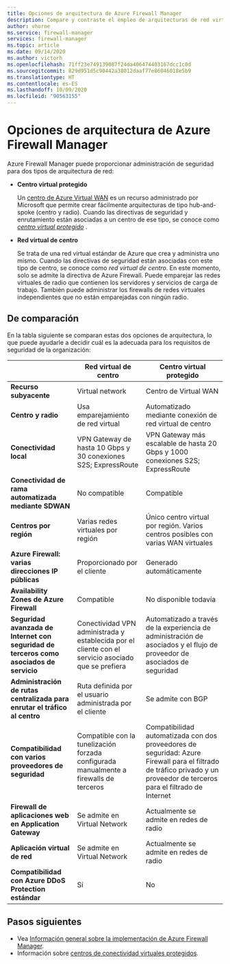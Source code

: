```yaml
---
title: Opciones de arquitectura de Azure Firewall Manager
description: Compare y contraste el empleo de arquitecturas de red virtual de centro o de centro virtual protegido con Azure Firewall Manager.
author: vhorne
ms.service: firewall-manager
services: firewall-manager
ms.topic: article
ms.date: 09/14/2020
ms.author: victorh
ms.openlocfilehash: 71ff23e749139087f24da406474403167dcc1c0d
ms.sourcegitcommit: 829d951d5c90442a38012daaf77e86046018e5b9
ms.translationtype: HT
ms.contentlocale: es-ES
ms.lasthandoff: 10/09/2020
ms.locfileid: "90563155"
---
```

# <a name="what-are-the-azure-firewall-manager-architecture-options"></a>Opciones de arquitectura de Azure Firewall Manager

Azure Firewall Manager puede proporcionar administración de seguridad para dos tipos de arquitectura de red:

- **Centro virtual protegido**

   Un [centro de Azure Virtual WAN](../virtual-wan/virtual-wan-about.md#resources) es un recurso administrado por Microsoft que permite crear fácilmente arquitecturas de tipo hub-and-spoke (centro y radio). Cuando las directivas de seguridad y enrutamiento están asociadas a un centro de ese tipo, se conoce como *[centro virtual protegido](secured-virtual-hub.md)* . 
- **Red virtual de centro**

   Se trata de una red virtual estándar de Azure que crea y administra uno mismo. Cuando las directivas de seguridad están asociadas con este tipo de centro, se conoce como *red virtual de centro*. En este momento, solo se admite la directiva de Azure Firewall. Puede emparejar las redes virtuales de radio que contienen los servidores y servicios de carga de trabajo. También puede administrar los firewalls de redes virtuales independientes que no están emparejadas con ningún radio.

## <a name="comparison"></a>De comparación

En la tabla siguiente se comparan estas dos opciones de arquitectura, lo que puede ayudarle a decidir cuál es la adecuada para los requisitos de seguridad de la organización:


|  |**Red virtual de centro**|**Centro virtual protegido**  |
|---------|---------|---------|
|**Recurso subyacente**     |Virtual network|Centro de Virtual WAN|
|**Centro y radio**     |Usa emparejamiento de red virtual|Automatizado mediante conexión de red virtual de centro|
|**Conectividad local**     |VPN Gateway de hasta 10 Gbps y 30 conexiones S2S; ExpressRoute|VPN Gateway más escalable de hasta 20 Gbps y 1000 conexiones S2S; ExpressRoute|
|**Conectividad de rama automatizada mediante SDWAN**      |No compatible|Compatible|
|**Centros por región**     |Varias redes virtuales por región|Único centro virtual por región. Varios centros posibles con varias WAN virtuales|
|**Azure Firewall: varias direcciones IP públicas**      |Proporcionado por el cliente|Generado automáticamente|
|**Availability Zones de Azure Firewall**     |Compatible|No disponible todavía|
|**Seguridad avanzada de Internet con seguridad de terceros como asociados de servicio**     |Conectividad VPN administrada y establecida por el cliente con el servicio asociado que se prefiera|Automatizado a través de la experiencia de administración de asociados y el flujo de proveedor de asociados de seguridad|
|**Administración de rutas centralizada para enrutar el tráfico al centro**     |Ruta definida por el usuario administrada por el cliente|Se admite con BGP|
|**Compatibilidad con varios proveedores de seguridad**|Compatible con la tunelización forzada configurada manualmente a firewalls de terceros|Compatibilidad automatizada con dos proveedores de seguridad: Azure Firewall para el filtrado de tráfico privado y un proveedor de terceros para el filtrado de Internet|
|**Firewall de aplicaciones web en Application Gateway** |Se admite en Virtual Network|Actualmente se admite en redes de radio|
|**Aplicación virtual de red**|Se admite en Virtual Network|Actualmente se admite en redes de radio|
|**Compatibilidad con Azure DDoS Protection estándar**|Sí|No|

## <a name="next-steps"></a>Pasos siguientes

- Vea [Información general sobre la implementación de Azure Firewall Manager](deployment-overview.md).
- Información sobre [centros de conectividad virtuales protegidos](secured-virtual-hub.md).